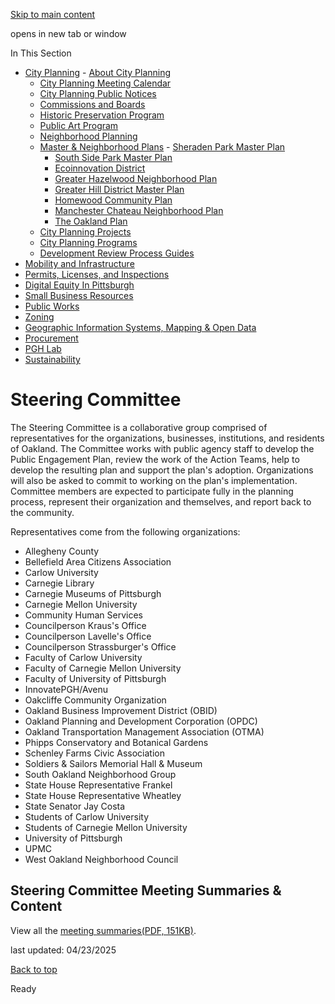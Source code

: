[Skip to main content](https://www.pittsburghpa.gov/Business-Development/City-Planning/Master-Neighborhood-Plans/The-Oakland-Plan/Steering-Committee#main-content)

opens in new tab or window

In This Section

- [City Planning](https://www.pittsburghpa.gov/Business-Development/City-Planning)  - [About City Planning](https://www.pittsburghpa.gov/Business-Development/City-Planning/About-DCP)
  - [City Planning Meeting Calendar](https://www.pittsburghpa.gov/Business-Development/City-Planning/City-Planning-Meetings)
  - [City Planning Public Notices](https://www.pittsburghpa.gov/Business-Development/City-Planning/Public-Notices)
  - [Commissions and Boards](https://www.pittsburghpa.gov/Business-Development/City-Planning/Commissions-and-Boards)
  - [Historic Preservation Program](https://www.pittsburghpa.gov/Business-Development/City-Planning/Historic-Preservation-Program)
  - [Public Art Program](https://www.pittsburghpa.gov/Business-Development/City-Planning/Public-Art)
  - [Neighborhood Planning](https://www.pittsburghpa.gov/Business-Development/City-Planning/Neighborhood-Planning)
  - [Master & Neighborhood Plans](https://www.pittsburghpa.gov/Business-Development/City-Planning/Master-Neighborhood-Plans)    - [Sheraden Park Master Plan](https://www.pittsburghpa.gov/Business-Development/City-Planning/Master-Neighborhood-Plans/Sheraden-Park-Master-Plan)
    - [South Side Park Master Plan](https://www.pittsburghpa.gov/Business-Development/City-Planning/Master-Neighborhood-Plans/South-Side-Park-Master-Plan)
    - [Ecoinnovation District](https://www.pittsburghpa.gov/Business-Development/City-Planning/Master-Neighborhood-Plans/Ecoinnovation-District)
    - [Greater Hazelwood Neighborhood Plan](https://www.pittsburghpa.gov/Business-Development/City-Planning/Master-Neighborhood-Plans/Greater-Hazelwood-Neighborhood-Plan)
    - [Greater Hill District Master Plan](https://www.pittsburghpa.gov/Business-Development/City-Planning/Master-Neighborhood-Plans/Greater-Hill-District-Master-Plan)
    - [Homewood Community Plan](https://www.pittsburghpa.gov/Business-Development/City-Planning/Master-Neighborhood-Plans/Homewood-Community-Plan)
    - [Manchester Chateau Neighborhood Plan](https://www.pittsburghpa.gov/Business-Development/City-Planning/Master-Neighborhood-Plans/Manchester-Chateau-Neighborhood-Plan)
    - [The Oakland Plan](https://www.pittsburghpa.gov/Business-Development/City-Planning/Master-Neighborhood-Plans/The-Oakland-Plan)
  - [City Planning Projects](https://www.pittsburghpa.gov/Business-Development/City-Planning/Projects)
  - [City Planning Programs](https://www.pittsburghpa.gov/Business-Development/City-Planning/Planning-Programs)
  - [Development Review Process Guides](https://www.pittsburghpa.gov/Business-Development/City-Planning/Process-Guides)
- [Mobility and Infrastructure](https://www.pittsburghpa.gov/Business-Development/Mobility-and-Infrastructure)
- [Permits, Licenses, and Inspections](https://www.pittsburghpa.gov/Business-Development/Permits-Licenses-and-Inspections)
- [Digital Equity In Pittsburgh](https://www.pittsburghpa.gov/Business-Development/Digital-Equity-In-Pittsburgh)
- [Small Business Resources](https://www.pittsburghpa.gov/Business-Development/Small-Business-Resources)
- [Public Works](https://www.pittsburghpa.gov/Business-Development/Public-Works)
- [Zoning](https://www.pittsburghpa.gov/Business-Development/Zoning)
- [Geographic Information Systems, Mapping & Open Data](https://www.pittsburghpa.gov/Business-Development/Geographic-Information-Systems-Mapping-Open-Data)
- [Procurement](https://www.pittsburghpa.gov/Business-Development/Procurement)
- [PGH Lab](https://www.pittsburghpa.gov/Business-Development/PGH-Lab)
- [Sustainability](https://www.pittsburghpa.gov/Business-Development/Sustainability)

# Steering Committee

The Steering Committee is a collaborative group comprised of representatives for the organizations, businesses, institutions, and residents of Oakland. The Committee works with public agency staff to develop the Public Engagement Plan, review the work of the Action Teams, help to develop the resulting plan and support the plan's adoption. Organizations will also be asked to commit to working on the plan's implementation. Committee members are expected to participate fully in the planning process, represent their organization and themselves, and report back to the community.

Representatives come from the following organizations:

- Allegheny County
- Bellefield Area Citizens Association
- Carlow University
- Carnegie Library
- Carnegie Museums of Pittsburgh
- Carnegie Mellon University
- Community Human Services
- Councilperson Kraus's Office
- Councilperson Lavelle's Office
- Councilperson Strassburger's Office
- Faculty of Carlow University
- Faculty of Carnegie Mellon University
- Faculty of University of Pittsburgh
- InnovatePGH/Avenu
- Oakcliffe Community Organization
- Oakland Business Improvement District (OBID)
- Oakland Planning and Development Corporation (OPDC)
- Oakland Transportation Management Association (OTMA)
- Phipps Conservatory and Botanical Gardens
- Schenley Farms Civic Association
- Soldiers & Sailors Memorial Hall & Museum
- South Oakland Neighborhood Group
- State House Representative Frankel
- State House Representative Wheatley
- State Senator Jay Costa
- Students of Carlow University
- Students of Carnegie Mellon University
- University of Pittsburgh
- UPMC
- West Oakland Neighborhood Council

## Steering Committee Meeting Summaries & Content

View all the [meeting summaries(PDF, 151KB)](https://www.pittsburghpa.gov/files/assets/city/v/1/dcp/documents/23990_steering_committee_meeting_summaries__content.pdf).

last updated: 04/23/2025

[Back to top](https://www.pittsburghpa.gov/Business-Development/City-Planning/Master-Neighborhood-Plans/The-Oakland-Plan/Steering-Committee#body-top)

Ready
